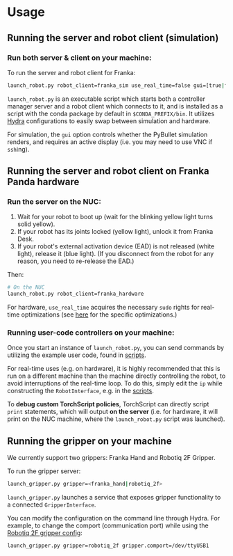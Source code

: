 # Usage

## Running the server and robot client (simulation)

### Run both server & client **on your machine**:

To run the server and robot client for Franka:
```bash
launch_robot.py robot_client=franka_sim use_real_time=false gui=[true|false]
```

`launch_robot.py` is an executable script which starts both a controller manager server and a robot client which connects to it, and is installed as a script with the conda package by default in `$CONDA_PREFIX/bin`. It utilizes [Hydra](https://hydra.cc/) configurations to easily swap between simulation and hardware.

For simulation, the `gui` option controls whether the PyBullet simulation renders, and requires an active display (i.e. you may need to use VNC if `ssh`ing).

## Running the server and robot client on Franka Panda hardware

### Run the server **on the NUC**:

1. Wait for your robot to boot up (wait for the blinking yellow light turns solid yellow).
1. If your robot has its joints locked (yellow light), unlock it from Franka Desk.
1. If your robot's external activation device (EAD) is not released (white light), release it (blue light). (If you disconnect from the robot for any reason, you need to re-release the EAD.)

Then:

```bash
# On the NUC
launch_robot.py robot_client=franka_hardware
```

For hardware, `use_real_time` acquires the necessary `sudo` rights for real-time optimizations (see [here](https://github.com/facebookresearch/fairo/blob/main/polymetis/polymetis/include/real_time.hpp) for the specific optimizations.)
### Running user-code controllers **on your machine**:

Once you start an instance of `launch_robot.py`, you can send commands by utilizing the example user code, found in [scripts](https://github.com/facebookresearch/fairo/tree/main/polymetis/examples).

For real-time uses (e.g. on hardware), it is highly recommended that this is run on a different machine than the machine directly controlling the robot, to avoid interruptions of the real-time loop. To do this, simply edit the `ip` while constructing the `RobotInterface`, e.g. in the [scripts](https://github.com/facebookresearch/fairo/tree/main/polymetis/examples).

To **debug custom TorchScript policies**, TorchScript can directly script `print` statements, which will output **on the server** (i.e. for hardware, it will print on the NUC machine, where the `launch_robot.py` script was launched).


## Running the gripper **on your machine**

We currently support two grippers: Franka Hand and Robotiq 2F Gripper.

To run the gripper server:
```bash
launch_gripper.py gripper=<franka_hand|robotiq_2f>
```

`launch_gripper.py` launches a service that exposes gripper functionality to a connected `GripperInterface`. 

You can modify the configuration on the command line through Hydra. For example, to change the comport (communication port) while using the [Robotiq 2F gripper config](https://github.com/facebookresearch/fairo/blob/main/polymetis/polymetis/conf/gripper/robotiq_2f.yaml):

```bash
launch_gripper.py gripper=robotiq_2f gripper.comport=/dev/ttyUSB1
```
